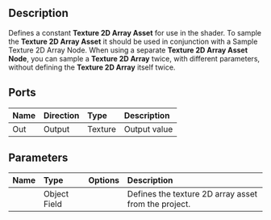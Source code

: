 ## Description

Defines a constant **Texture 2D Array Asset** for use in the shader. To sample the **Texture 2D Array Asset** it should be used in conjunction with a Sample Texture 2D Array Node. When using a separate **Texture 2D Array Asset Node**, you can sample a **Texture 2D Array** twice, with different parameters, without defining the **Texture 2D Array** itself twice.

## Ports

| Name        | Direction           | Type  | Description |
|:------------ |:-------------|:-----|:---|
| Out | Output      |    Texture | Output value |

## Parameters

| Name        | Type           | Options  | Description |
|:------------ |:-------------|:-----|:---|
|      | Object Field |  | Defines the texture 2D array asset from the project. |